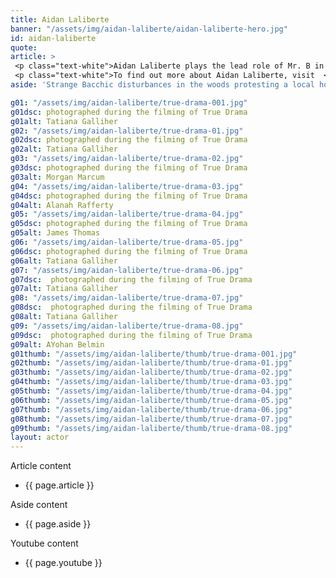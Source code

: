 ```yaml
---
title: Aidan Laliberte
banner: "/assets/img/aidan-laliberte/aidan-laliberte-hero.jpg"
id: aidan-laliberte
quote: 
article: >
 <p class="text-white">Aidan Laliberte plays the lead role of Mr. B in True Drama. “I think what’s so interesting about playing Mr. B is that it not clear if I am the protagonist or the antagonist. Dionysus is definitely opposing me – but Dionysos is a confusing god of dualities – he’s all about dissolving differences so it’s not clear who is in the right. Certainly, my character feels that he is a victim. I think in the end, I think of Dionysos and Mr. B – as different aspect of Dionysian duality. The association is played out verbally - both of us have names that start with plosives. Mr. ‘D’ -Dionysos - and Mr. ‘B’ and it begs the broader connection to the state with Mr. ‘T’ – Trump.  </p>
 <p class="text-white">To find out more about Aidan Laliberte, visit  <a href="https://www.aidanlaliberte.com/" target="_blank" class="underline mail-link">www.aidanlaliberte.com </a></p>
aside: 'Strange Bacchic disturbances in the woods protesting a local horror movie prompt a police investigation. A shadowy figure emerges.  Calling himself the God of Drama, he believes that he can achieve the seemingly impossible goal of returning drama to its original purpose – of preparing citizens for leadership in democracy. As the horror movie spirals out of control, and the Bacchae are consumed in violence - can officer Ailish Walsh discern the truth before a gruesome Greek drama unfolds? <br><br> Director James Thomas creates a Greek tragedy for our time. A horror story that looks at the original role of drama – as the companion invention of democracy – to shed light on how modern media is still working in our lives, in hidden ways, to rip us apart. True Drama is an alarm – a rare moment of clarity – a terrifying jolt - and an invitation to enjoy the true transcendental power of drama to help us envision a better Democracy. '

g01: "/assets/img/aidan-laliberte/true-drama-001.jpg"
g01dsc: photographed during the filming of True Drama 
g01alt: Tatiana Galliher 
g02: "/assets/img/aidan-laliberte/true-drama-01.jpg"
g02dsc: photographed during the filming of True Drama 
g02alt: Tatiana Galliher 
g03: "/assets/img/aidan-laliberte/true-drama-02.jpg"
g03dsc: photographed during the filming of True Drama  
g03alt: Morgan Marcum  
g04: "/assets/img/aidan-laliberte/true-drama-03.jpg"
g04dsc: photographed during the filming of True Drama
g04alt: Alanah Rafferty 
g05: "/assets/img/aidan-laliberte/true-drama-04.jpg"
g05dsc: photographed during the filming of True Drama 
g05alt: James Thomas
g06: "/assets/img/aidan-laliberte/true-drama-05.jpg"
g06dsc: photographed during the filming of True Drama
g06alt: Tatiana Galliher  
g07: "/assets/img/aidan-laliberte/true-drama-06.jpg"
g07dsc:  photographed during the filming of True Drama
g07alt: Tatiana Galliher  
g08: "/assets/img/aidan-laliberte/true-drama-07.jpg"
g08dsc:  photographed during the filming of True Drama
g08alt: Tatiana Galliher  
g09: "/assets/img/aidan-laliberte/true-drama-08.jpg"
g09dsc:  photographed during the filming of True Drama
g09alt: AYohan Belmin
g01thumb: "/assets/img/aidan-laliberte/thumb/true-drama-001.jpg"
g02thumb: "/assets/img/aidan-laliberte/thumb/true-drama-01.jpg"
g03thumb: "/assets/img/aidan-laliberte/thumb/true-drama-02.jpg"
g04thumb: "/assets/img/aidan-laliberte/thumb/true-drama-03.jpg"
g05thumb: "/assets/img/aidan-laliberte/thumb/true-drama-04.jpg"
g06thumb: "/assets/img/aidan-laliberte/thumb/true-drama-05.jpg"
g07thumb: "/assets/img/aidan-laliberte/thumb/true-drama-06.jpg"
g08thumb: "/assets/img/aidan-laliberte/thumb/true-drama-07.jpg"
g09thumb: "/assets/img/aidan-laliberte/thumb/true-drama-08.jpg"
layout: actor
---
```


Article content
* {{ page.article }}

Aside content
* {{ page.aside }}

Youtube content
* {{ page.youtube }}

